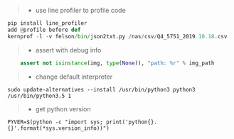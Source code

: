 > * use line profiler to profile code
```python
pip install line_profiler
add @profile before def
kernprof -l -v felson/bin/json2txt.py /nas/csv/Q4_5751_2019.10.18.csv ./
```
> * assert with debug info
```python
    assert not isinstance(img, type(None)), "path: %r" % img_path
```
> * change default interpreter
```shell
sudo update-alternatives --install /usr/bin/python3 python3 /usr/bin/python3.5 1
```
> * get python version
```
PYVER=$(python -c "import sys; print('python{}.{}'.format(*sys.version_info))")
```
